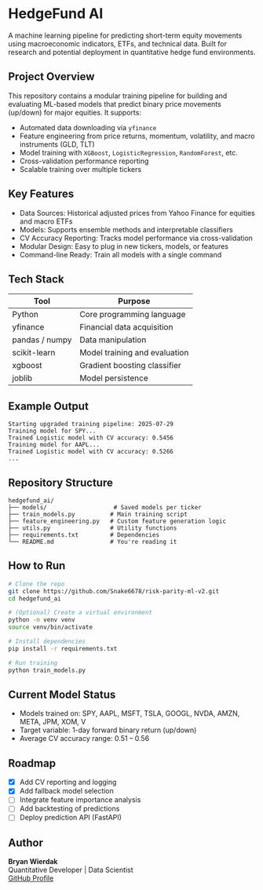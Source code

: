 # HedgeFund AI

A machine learning pipeline for predicting short-term equity movements using macroeconomic indicators, ETFs, and technical data. Built for research and potential deployment in quantitative hedge fund environments.

## Project Overview

This repository contains a modular training pipeline for building and evaluating ML-based models that predict binary price movements (up/down) for major equities. It supports:

- Automated data downloading via `yfinance`
- Feature engineering from price returns, momentum, volatility, and macro instruments (GLD, TLT)
- Model training with `XGBoost`, `LogisticRegression`, `RandomForest`, etc.
- Cross-validation performance reporting
- Scalable training over multiple tickers

## Key Features

- Data Sources: Historical adjusted prices from Yahoo Finance for equities and macro ETFs
- Models: Supports ensemble methods and interpretable classifiers
- CV Accuracy Reporting: Tracks model performance via cross-validation
- Modular Design: Easy to plug in new tickers, models, or features
- Command-line Ready: Train all models with a single command

## Tech Stack

| Tool              | Purpose                         |
|-------------------|----------------------------------|
| Python            | Core programming language        |
| yfinance          | Financial data acquisition       |
| pandas / numpy    | Data manipulation                |
| scikit-learn      | Model training and evaluation    |
| xgboost           | Gradient boosting classifier     |
| joblib            | Model persistence                |

## Example Output

```
Starting upgraded training pipeline: 2025-07-29
Training model for SPY...
Trained Logistic model with CV accuracy: 0.5456
Training model for AAPL...
Trained Logistic model with CV accuracy: 0.5266
...
```

## Repository Structure

```
hedgefund_ai/
├── models/                   # Saved models per ticker
├── train_models.py          # Main training script
├── feature_engineering.py   # Custom feature generation logic
├── utils.py                 # Utility functions
├── requirements.txt         # Dependencies
└── README.md                # You're reading it
```

## How to Run

```bash
# Clone the repo
git clone https://github.com/Snake6678/risk-parity-ml-v2.git
cd hedgefund_ai

# (Optional) Create a virtual environment
python -m venv venv
source venv/bin/activate

# Install dependencies
pip install -r requirements.txt

# Run training
python train_models.py
```

## Current Model Status

- Models trained on: SPY, AAPL, MSFT, TSLA, GOOGL, NVDA, AMZN, META, JPM, XOM, V
- Target variable: 1-day forward binary return (up/down)
- Average CV accuracy range: 0.51 – 0.56

## Roadmap

- [x] Add CV reporting and logging
- [x] Add fallback model selection
- [ ] Integrate feature importance analysis
- [ ] Add backtesting of predictions
- [ ] Deploy prediction API (FastAPI)

## Author

**Bryan Wierdak**  
Quantitative Developer | Data Scientist  
[GitHub Profile](https://github.com/Snake6678)
